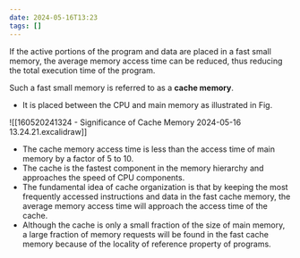 ```yaml
---
date: 2024-05-16T13:23
tags: []
---
```

If the active portions of the program and data are placed in a fast small memory, the average memory access time can be reduced, thus reducing the total execution time of the program. 

Such a fast small memory is referred to as a **cache memory**.

- It is placed between the CPU and main memory as illustrated in Fig. 

![[160520241324 - Significance of Cache Memory 2024-05-16 13.24.21.excalidraw]]

- The cache memory access time is less than the access time of main memory by a factor of 5 to 10.
- The cache is the fastest component in the memory hierarchy and approaches the speed of CPU components.
- The fundamental idea of cache organization is that by keeping the most frequently accessed instructions and data in the fast cache memory, the average memory access time will approach the access time of the cache.
- Although the cache is only a small fraction of the size of main memory, a large fraction of memory requests will be found in the fast cache memory because of the locality of reference property of programs.
